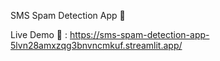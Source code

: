 SMS Spam Detection App 📱


Live Demo 🚀  : https://sms-spam-detection-app-5lvn28amxzqg3bnvncmkuf.streamlit.app/


